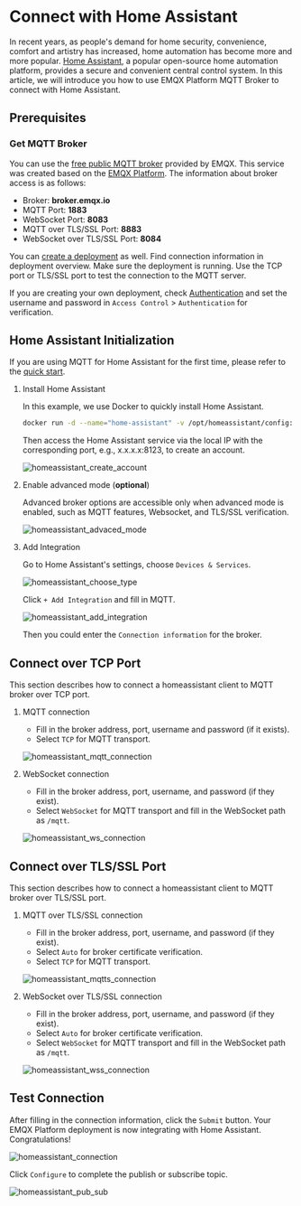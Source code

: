 # Connect with Home Assistant

In recent years, as people's demand for home security, convenience, comfort and artistry has increased, home automation has become more and more popular. [Home Assistant](https://www.home-assistant.io/), a popular open-source home automation platform, provides a secure and convenient central control system. In this article, we will introduce you how to use EMQX Platform MQTT Broker to connect with Home Assistant.

## Prerequisites

### Get MQTT Broker

You can use the [free public MQTT broker](https://www.emqx.com/en/mqtt/public-mqtt5-broker) provided by EMQX. This service was created based on the [EMQX Platform](https://www.emqx.com/en/cloud). The information about broker access is as follows:

- Broker: **broker.emqx.io**
- MQTT Port: **1883**
- WebSocket Port: **8083**
- MQTT over TLS/SSL Port: **8883**
- WebSocket over TLS/SSL Port: **8084**

You can [create a deployment](../create/overview.md) as well. Find connection information in deployment overview. Make sure the deployment is running. Use the TCP port or TLS/SSL port to test the connection to the MQTT server.

If you are creating your own deployment, check [Authentication](../deployments/auth_overview.md) and set the username and password in `Access Control` > `Authentication` for verification.

## Home Assistant Initialization

If you are using MQTT for Home Assistant for the first time, please refer to the [quick start](https://www.home-assistant.io/integrations/mqtt).

1. Install Home Assistant

   In this example, we use Docker to quickly install Home Assistant.

   ```bash
   docker run -d --name="home-assistant" -v /opt/homeassistant/config:/config -p 8123:8123 homeassistant/home-assistant
   ```

   Then access the Home Assistant service via the local IP with the corresponding port, e.g., x.x.x.x:8123, to create an account.

   ![homeassistant_create_account](./_assets/homeassistant_create_account.png)

2. Enable advanced mode (**optional**)

   Advanced broker options are accessible only when advanced mode is enabled, such as MQTT features, Websocket, and TLS/SSL verification.

   ![homeassistant_advaced_mode](./_assets/homeassistant_advaced_mode.png)

3. Add Integration

   Go to Home Assistant's settings, choose `Devices & Services`.

   ![homeassistant_choose_type](./_assets/homeassistant_choose_type.png)

   Click `+ Add Integration` and fill in MQTT.

   ![homeassistant_add_integration](./_assets/homeassistant_add_integration.png)

   Then you could enter the `Connection information` for the broker.

## Connect over TCP Port

   This section describes how to connect a homeassistant client to MQTT broker over TCP port.

1. MQTT connection

   - Fill in the broker address, port, username and password (if it exists).
   - Select `TCP` for MQTT transport.

   ![homeassistant_mqtt_connection](./_assets/homeassistant_mqtt_connection.png)

2. WebSocket connection

   - Fill in the broker address, port, username, and password (if they exist).
   - Select `WebSocket` for MQTT transport and fill in the WebSocket path as `/mqtt`.

   ![homeassistant_ws_connection](./_assets/homeassistant_ws_connection.png)

## Connect over TLS/SSL Port

   This section describes how to connect a homeassistant client to MQTT broker over TLS/SSL port.

1. MQTT over TLS/SSL connection

   - Fill in the broker address, port, username, and password (if they exist).
   - Select `Auto` for broker certificate verification.
   - Select `TCP` for MQTT transport.

   ![homeassistant_mqtts_connection](./_assets/homeassistant_mqtts_connection.png)

2. WebSocket over TLS/SSL connection

   - Fill in the broker address, port, username, and password (if they exist).
   - Select `Auto` for broker certificate verification.
   - Select `WebSocket` for MQTT transport and fill in the WebSocket path as `/mqtt`.

   ![homeassistant_wss_connection](./_assets/homeassistant_wss_connection.png)

## Test Connection

   After filling in the connection information, click the `Submit` button. Your EMQX Platform deployment is now integrating with Home Assistant. Congratulations!

   ![homeassistant_connection](./_assets/homeassistant_connection.png)

   Click `Configure` to complete the publish or subscribe topic.

   ![homeassistant_pub_sub](./_assets/homeassistant_pub_sub.png)
